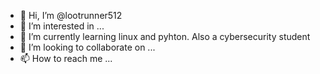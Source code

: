 - 👋 Hi, I’m @lootrunner512
- 👀 I’m interested in ...
- 🌱 I’m currently learning linux and pyhton. Also a cybersecurity student 
- 💞️ I’m looking to collaborate on ...
- 📫 How to reach me ...

<!---
lootrunner512/lootrunner512 is a ✨ special ✨ repository because its `README.md` (this file) appears on your GitHub profile.
You can click the Preview link to take a look at your changes.
--->
